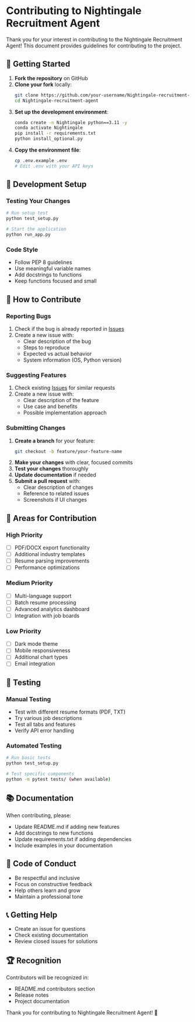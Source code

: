 # Contributing to Nightingale Recruitment Agent

Thank you for your interest in contributing to the Nightingale Recruitment Agent! This document provides guidelines for contributing to the project.

## 🚀 Getting Started

1. **Fork the repository** on GitHub
2. **Clone your fork** locally:
   ```bash
   git clone https://github.com/your-username/Nightingale-recruitment-agent.git
   cd Nightingale-recruitment-agent
   ```
3. **Set up the development environment**:
   ```bash
   conda create -n Nightingale python==3.11 -y
   conda activate Nightingale
   pip install -r requirements.txt
   python install_optional.py
   ```
4. **Copy the environment file**:
   ```bash
   cp .env.example .env
   # Edit .env with your API keys
   ```

## 🔧 Development Setup

### Testing Your Changes

```bash
# Run setup test
python test_setup.py

# Start the application
python run_app.py
```

### Code Style

- Follow PEP 8 guidelines
- Use meaningful variable names
- Add docstrings to functions
- Keep functions focused and small

## 📝 How to Contribute

### Reporting Bugs

1. Check if the bug is already reported in [Issues](https://github.com/your-username/Nightingale-recruitment-agent/issues)
2. Create a new issue with:
   - Clear description of the bug
   - Steps to reproduce
   - Expected vs actual behavior
   - System information (OS, Python version)

### Suggesting Features

1. Check existing [Issues](https://github.com/your-username/Nightingale-recruitment-agent/issues) for similar requests
2. Create a new issue with:
   - Clear description of the feature
   - Use case and benefits
   - Possible implementation approach

### Submitting Changes

1. **Create a branch** for your feature:
   ```bash
   git checkout -b feature/your-feature-name
   ```
2. **Make your changes** with clear, focused commits
3. **Test your changes** thoroughly
4. **Update documentation** if needed
5. **Submit a pull request** with:
   - Clear description of changes
   - Reference to related issues
   - Screenshots if UI changes

## 🎯 Areas for Contribution

### High Priority

- [ ] PDF/DOCX export functionality
- [ ] Additional industry templates
- [ ] Resume parsing improvements
- [ ] Performance optimizations

### Medium Priority

- [ ] Multi-language support
- [ ] Batch resume processing
- [ ] Advanced analytics dashboard
- [ ] Integration with job boards

### Low Priority

- [ ] Dark mode theme
- [ ] Mobile responsiveness
- [ ] Additional chart types
- [ ] Email integration

## 🧪 Testing

### Manual Testing

- Test with different resume formats (PDF, TXT)
- Try various job descriptions
- Test all tabs and features
- Verify API error handling

### Automated Testing

```bash
# Run basic tests
python test_setup.py

# Test specific components
python -m pytest tests/ (when available)
```

## 📚 Documentation

When contributing, please:

- Update README.md if adding new features
- Add docstrings to new functions
- Update requirements.txt if adding dependencies
- Include examples in your documentation

## 🤝 Code of Conduct

- Be respectful and inclusive
- Focus on constructive feedback
- Help others learn and grow
- Maintain a professional tone

## 📞 Getting Help

- Create an issue for questions
- Check existing documentation
- Review closed issues for solutions

## 🏆 Recognition

Contributors will be recognized in:

- README.md contributors section
- Release notes
- Project documentation

Thank you for contributing to Nightingale Recruitment Agent! 🎯

